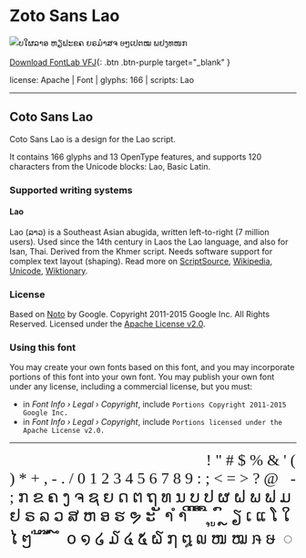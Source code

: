 

# Zoto Sans Lao

![ບໃຜລາອ ຫຽຟະຂຄ ຍຣມຳສຈ ໟໆເປຕໝ ພຢງທໜກ](images/zotosans-lao.svg)

[Download FontLab VFJ](https://downgit.github.io/#/home?url=https://github.com/fontlabcom/getgo-fonts/blob/main/getgo-fonts/apache/zotosans/zotosans-lao.ttf){: .btn .btn-purple target="_blank" }

license: Apache \| Font \| glyphs: 166 \| scripts: Lao

---


## Coto Sans Lao

Coto Sans Lao is a design for the Lao script.

It contains 166 glyphs and 13 OpenType features, and supports 120 characters from the Unicode blocks: Lao, Basic Latin.


### Supported writing systems


#### Lao

Lao (ລາວ) is a Southeast Asian abugida, written left-to-right (7 million users). Used since the 14th century in Laos the Lao language, and also for Isan, Thai. Derived from the Khmer script. Needs software support for complex text layout (shaping). Read more on [ScriptSource](https://scriptsource.org/scr/Laoo), [Wikipedia](https://en.wikipedia.org/wiki/ISO_15924:Laoo), [Unicode](https://www.unicode.org/versions/Unicode13.0.0/ch16.pdf#G10988), [Wiktionary](https://en.wiktionary.org/wiki/Category:Lao_script).


### License

Based on [Noto](https://github.com/notofonts) by Google. Copyright 2011-2015 Google Inc. All Rights Reserved. Licensed under the [Apache License v2.0](https://www.apache.org/licenses/LICENSE-2.0.txt).

### Using this font

You may create your own fonts based on this font, and you may incorporate portions of this font into your own font. You may publish your own font under any license, including a commercial license, but you must:

- in _Font Info › Legal › Copyright_, include `Portions Copyright 2011-2015 Google Inc.`
- in _Font Info › Legal › Copyright_, include `Portions licensed under the Apache License v2.0.`


---

<div style="font-family: Zoto Sans Lao; font-size: 2em;">
        	 
        ! " # $ % & ' ( ) * + , - . / 0 1 2 3 4 5 6 7 8 9 : ; < = > ? @   ­ ; ກ ຂ ຄ ງ ຈ ຊ ຍ ດ ຕ ຖ ທ ນ ບ ປ ຜ ຝ ພ ຟ ມ ຢ ຣ ລ ວ ສ ຫ ອ ຮ ຯ ະ ັ າ ຳ ິ ີ ຶ ື ຸ ູ ົ ຼ ຽ ເ ແ ໂ ໃ ໄ ໆ ່ ້ ໊ ໋ ໌ ໍ ໐ ໑ ໒ ໓ ໔ ໕ ໖ ໗ ໘ ໙ ໜ ໝ ໞ ໟ ​ ◌
</div>

